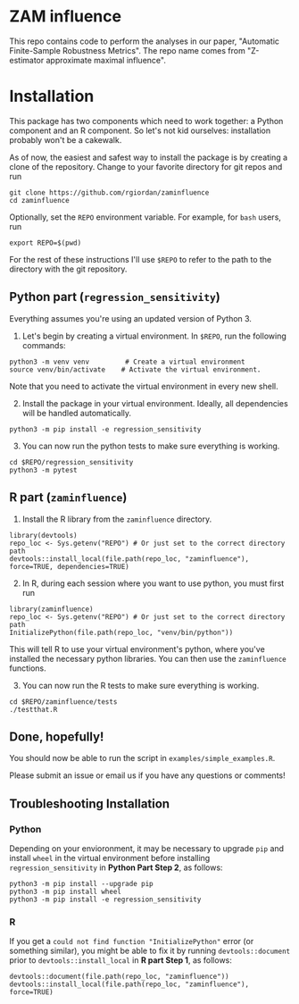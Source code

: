 # ZAM influence

This repo contains code to perform the analyses in our paper,
"Automatic Finite-Sample Robustness Metrics".
The repo name comes from "Z-estimator approximate maximal influence".

# Installation

This package has two components which need to work together: a Python component
and an R component.  So let's not kid ourselves: installation probably won't be
a cakewalk.

As of now, the easiest and safest way to install the package is by creating
a clone of the repository.  Change to your favorite directory for git
repos and run

```
git clone https://github.com/rgiordan/zaminfluence
cd zaminfluence
```

Optionally, set the `REPO` environment variable.  For example, for `bash` users,
run

```
export REPO=$(pwd)
```

For the rest of these instructions I'll use `$REPO` to refer to the path
to the directory with the git repository.

## Python part (`regression_sensitivity`)

Everything assumes you're using an updated version of Python 3.

1. Let's begin by creating a virtual environment.  In `$REPO`, run the following
commands:
```
python3 -m venv venv         # Create a virtual environment
source venv/bin/activate    # Activate the virtual environment.
```
Note that you need to activate the virtual environment in every new shell.

2. Install the package in your virtual environment.  Ideally, all dependencies
will be handled automatically.
```
python3 -m pip install -e regression_sensitivity
```

3. You can now run the python tests to make sure everything is working.
```
cd $REPO/regression_sensitivity
python3 -m pytest
```

## R part (`zaminfluence`)

1. Install the R library from the ``zaminfluence`` directory.
```
library(devtools)
repo_loc <- Sys.getenv("REPO") # Or just set to the correct directory path
devtools::install_local(file.path(repo_loc, "zaminfluence"), force=TRUE, dependencies=TRUE)
```

2. In R, during each session where you want to use python, you must first run
```
library(zaminfluence)
repo_loc <- Sys.getenv("REPO") # Or just set to the correct directory path
InitializePython(file.path(repo_loc, "venv/bin/python"))
```
This will tell R to use your virtual environment's python, where you've
installed the necessary python libraries.  You can then
use the `zaminfluence` functions.

3. You can now run the R tests to make sure everything is working.
```
cd $REPO/zaminfluence/tests
./testthat.R
```

## Done, hopefully!

You should now be able to run the script in `examples/simple_examples.R`.

Please submit an issue or email us if you have any questions or comments!


## Troubleshooting Installation

### Python

Depending on your envioronment, it may be necessary to upgrade ``pip``
and install ``wheel`` in the virtual environment before installing
``regression_sensitivity`` in **Python Part Step 2**, as follows:
```
python3 -m pip install --upgrade pip
python3 -m pip install wheel
python3 -m pip install -e regression_sensitivity
```

### R

If you get a ```could not find function "InitializePython"``` error (or
something similar), you might be able to fix it by running
```devtools::document``` prior to ```devtools::install_local``` in **R part Step
1**, as follows:

```
devtools::document(file.path(repo_loc, "zaminfluence"))
devtools::install_local(file.path(repo_loc, "zaminfluence"), force=TRUE)
```
